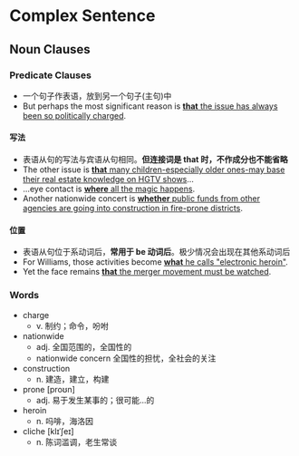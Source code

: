 # Complex Sentence

## Noun Clauses

### Predicate Clauses

- 一个句子作表语，放到另一个句子(主句)中
- But perhaps the most significant reason is <u>**that** the issue has always been so politically charged</u>.

#### 写法

- 表语从句的写法与宾语从句相同。**但连接词是 that 时，不作成分也不能省略**
- The other issue is <u>**that** many children-especially older ones-may base their real estate knowledge on HGTV shows</u>...
- ...eye contact is <u>**where** all the magic happens</u>.
- Another nationwide concert is <u>**whether** public funds from other agencies are going into construction in fire-prone districts</u>.

#### 位置

- 表语从句位于系动词后，**常用于 be 动词后**。极少情况会出现在其他系动词后
- For Williams, those activities become <u>**what** he calls "electronic heroin"</u>.
- Yet the face remains <u>**that** the merger movement must be watched</u>.

### Words

- charge
    - v. 制约；命令，吩咐
- nationwide
    - adj. 全国范围的，全国性的
    - nationwide concern 全国性的担忧，全社会的关注
- construction
    - n. 建造，建立，构建
- prone [proʊn]
    - adj. 易于发生某事的；很可能...的
- heroin
    - n. 吗啡，海洛因
- cliche [klɪˈʃeɪ]
    - n. 陈词滥调，老生常谈 
